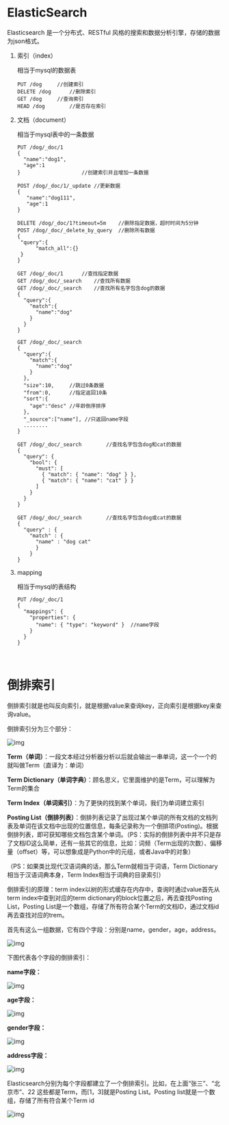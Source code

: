 # ElasticSearch

Elasticsearch 是一个分布式、RESTful 风格的搜索和数据分析引擎，存储的数据为json格式。

1. 索引（index）

   相当于mysql的数据表

   ```
   PUT /dog		//创建索引
   DELETE /dog		//删除索引
   GET /dog		//查询索引
   HEAD /dog		//是否存在索引
   ```

2. 文档（document）

   相当于mysql表中的一条数据

   ```
   PUT /dog/_doc/1
   {
     "name":"dog1",
     "age":1
   }					//创建索引并且增加一条数据

   POST /dog/_doc/1/_update	//更新数据
   {
      "name":"dog111",
      "age":1
   }

   DELETE /dog/_doc/1?timeout=5m	//删除指定数据，超时时间为5分钟
   POST /dog/_doc/_delete_by_query	//删除所有数据
   {
   	"query":{
         "match_all":{}
   	} 
   }

   GET /dog/_doc/1		//查找指定数据
   GET /dog/_doc/_search	//查找所有数据
   GET /dog/_doc/_search	//查找所有名字包含dog的数据
   {
     "query":{
       "match":{
         "name":"dog"	
       }
     }
   }

   GET /dog/_doc/_search	
   {
     "query":{
       "match":{
         "name":"dog"	
       }
     },
     "size":10, 	//跳过0条数据
     "from":0,		//指定返回10条
     "sort":{
       "age":"desc"	//年龄倒序排序
     },
     "_source":["name"], //只返回name字段
     ........
   }

   GET /dog/_doc/_search		//查找名字包含dog和cat的数据
   {
     "query": {
       "bool": {
         "must": [
           { "match": { "name": "dog" } },
           { "match": { "name": "cat" } }
         ]
       }
     }
   }

   GET /dog/_doc/_search		//查找名字包含dog或cat的数据
   {
     "query" : { 
       "match" : {
         "name" : "dog cat"
         }
       }
   }
   ```

3. mapping

   相当于mysql的表结构

   ```
   PUT /dog/_doc/1
   {
     "mappings": {
       "properties": {
         "name": { "type": "keyword" }	//name字段
       }
     }
   }
   ```

   ​



#  倒排索引

倒排索引就是也叫反向索引，就是根据value来查询key，正向索引是根据key来查询value。

倒排索引分为三个部分：

![img](https://img2018.cnblogs.com/blog/874963/201901/874963-20190127172829635-1286260863.png)

**Term（单词）**：一段文本经过分析器分析以后就会输出一串单词，这一个一个的就叫做Term（直译为：单词）

**Term Dictionary（单词字典）**：顾名思义，它里面维护的是Term，可以理解为Term的集合

**Term Index（单词索引）**：为了更快的找到某个单词，我们为单词建立索引

**Posting List（倒排列表）**：倒排列表记录了出现过某个单词的所有文档的文档列表及单词在该文档中出现的位置信息，每条记录称为一个倒排项(Posting)。根据倒排列表，即可获知哪些文档包含某个单词。（PS：实际的倒排列表中并不只是存了文档ID这么简单，还有一些其它的信息，比如：词频（Term出现的次数）、偏移量（offset）等，可以想象成是Python中的元组，或者Java中的对象）

（PS：如果类比现代汉语词典的话，那么Term就相当于词语，Term Dictionary相当于汉语词典本身，Term Index相当于词典的目录索引）



倒排索引的原理：term index以树的形式缓存在内存中，查询时通过value首先从term index中查到对应的term dictionary的block位置之后，再去查找Posting List，Posting List是一个数组，存储了所有符合某个Term的文档ID，通过文档id再去查找对应的trem。





首先有这么一组数据，它有四个字段：分别是name，gender，age，address。

![img](https://img2018.cnblogs.com/blog/874963/201901/874963-20190127173241683-1331385372.png)

下图代表各个字段的倒排索引：

**name字段：**

![img](https://img2018.cnblogs.com/blog/874963/201901/874963-20190127175423615-230290274.png)

**age字段：**

![img](https://img2018.cnblogs.com/blog/874963/201901/874963-20190127175627644-1013476663.png)

**gender字段：**

![img](https://img2018.cnblogs.com/blog/874963/201901/874963-20190127175809626-1224287371.png)

**address字段：**

![img](https://img2018.cnblogs.com/blog/874963/201901/874963-20190127180053644-1305820142.png)



Elasticsearch分别为每个字段都建立了一个倒排索引。比如，在上面“张三”、“北京市”、22 这些都是Term，而[1，3]就是Posting List。Posting list就是一个数组，存储了所有符合某个Term id



![img](https://img2018.cnblogs.com/blog/874963/201901/874963-20190127184959667-1135956344.png)